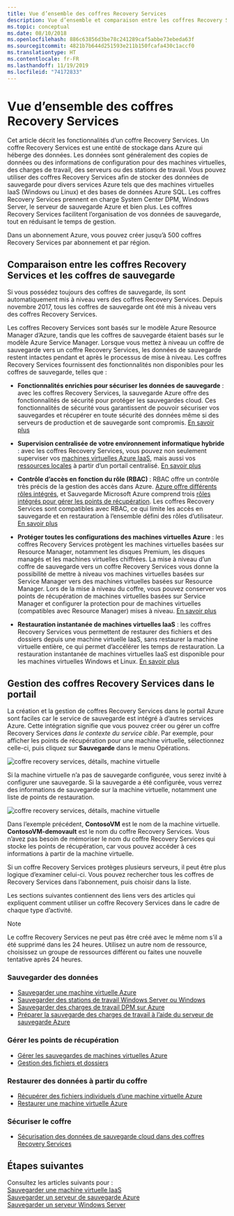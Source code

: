 ```yaml
---
title: Vue d’ensemble des coffres Recovery Services
description: Vue d’ensemble et comparaison entre les coffres Recovery Services et les coffres de sauvegarde Azure.
ms.topic: conceptual
ms.date: 08/10/2018
ms.openlocfilehash: 886c63856d3be78c241289caf5abbe73ebeda63f
ms.sourcegitcommit: 4821b7b644d251593e211b150fcafa430c1accf0
ms.translationtype: HT
ms.contentlocale: fr-FR
ms.lasthandoff: 11/19/2019
ms.locfileid: "74172833"
---
```

# <a name="recovery-services-vaults-overview"></a>Vue d’ensemble des coffres Recovery Services

Cet article décrit les fonctionnalités d’un coffre Recovery Services. Un coffre Recovery Services est une entité de stockage dans Azure qui héberge des données. Les données sont généralement des copies de données ou des informations de configuration pour des machines virtuelles, des charges de travail, des serveurs ou des stations de travail. Vous pouvez utiliser des coffres Recovery Services afin de stocker des données de sauvegarde pour divers services Azure tels que des machines virtuelles IaaS (Windows ou Linux) et des bases de données Azure SQL. Les coffres Recovery Services prennent en charge System Center DPM, Windows Server, le serveur de sauvegarde Azure et bien plus. Les coffres Recovery Services facilitent l’organisation de vos données de sauvegarde, tout en réduisant le temps de gestion.

Dans un abonnement Azure, vous pouvez créer jusqu’à 500 coffres Recovery Services par abonnement et par région.

## <a name="comparing-recovery-services-vaults-and-backup-vaults"></a>Comparaison entre les coffres Recovery Services et les coffres de sauvegarde

Si vous possédez toujours des coffres de sauvegarde, ils sont automatiquement mis à niveau vers des coffres Recovery Services. Depuis novembre 2017, tous les coffres de sauvegarde ont été mis à niveau vers des coffres Recovery Services.

Les coffres Recovery Services sont basés sur le modèle Azure Resource Manager d’Azure, tandis que les coffres de sauvegarde étaient basés sur le modèle Azure Service Manager. Lorsque vous mettez à niveau un coffre de sauvegarde vers un coffre Recovery Services, les données de sauvegarde restent intactes pendant et après le processus de mise à niveau. Les coffres Recovery Services fournissent des fonctionnalités non disponibles pour les coffres de sauvegarde, telles que :

- **Fonctionnalités enrichies pour sécuriser les données de sauvegarde** : avec les coffres Recovery Services, la sauvegarde Azure offre des fonctionnalités de sécurité pour protéger les sauvegardes cloud. Ces fonctionnalités de sécurité vous garantissent de pouvoir sécuriser vos sauvegardes et récupérer en toute sécurité des données même si des serveurs de production et de sauvegarde sont compromis. [En savoir plus](backup-azure-security-feature.md)

- **Supervision centralisée de votre environnement informatique hybride** : avec les coffres Recovery Services, vous pouvez non seulement superviser vos [machines virtuelles Azure IaaS](backup-azure-manage-vms.md), mais aussi vos [ressources locales](backup-azure-manage-windows-server.md#manage-backup-items) à partir d’un portail centralisé. [En savoir plus](https://azure.microsoft.com/blog/alerting-and-monitoring-for-azure-backup)

- **Contrôle d’accès en fonction du rôle (RBAC)** : RBAC offre un contrôle très précis de la gestion des accès dans Azure. [Azure offre différents rôles intégrés](../role-based-access-control/built-in-roles.md), et Sauvegarde Microsoft Azure comprend trois [rôles intégrés pour gérer les points de récupération](backup-rbac-rs-vault.md). Les coffres Recovery Services sont compatibles avec RBAC, ce qui limite les accès en sauvegarde et en restauration à l’ensemble défini des rôles d’utilisateur. [En savoir plus](backup-rbac-rs-vault.md)

- **Protéger toutes les configurations des machines virtuelles Azure** : les coffres Recovery Services protègent les machines virtuelles basées sur Resource Manager, notamment les disques Premium, les disques managés et les machines virtuelles chiffrées. La mise à niveau d’un coffre de sauvegarde vers un coffre Recovery Services vous donne la possibilité de mettre à niveau vos machines virtuelles basées sur Service Manager vers des machines virtuelles basées sur Resource Manager. Lors de la mise à niveau du coffre, vous pouvez conserver vos points de récupération de machines virtuelles basées sur Service Manager et configurer la protection pour de machines virtuelles (compatibles avec Resource Manager) mises à niveau. [En savoir plus](https://azure.microsoft.com/blog/azure-backup-recovery-services-vault-ga)

- **Restauration instantanée de machines virtuelles IaaS** : les coffres Recovery Services vous permettent de restaurer des fichiers et des dossiers depuis une machine virtuelle IaaS, sans restaurer la machine virtuelle entière, ce qui permet d’accélérer les temps de restauration. La restauration instantanée de machines virtuelles IaaS est disponible pour les machines virtuelles Windows et Linux. [En savoir plus](https://azure.microsoft.com/blog/instant-file-recovery-from-azure-linux-vm-backup-using-azure-backup-preview)

## <a name="managing-your-recovery-services-vaults-in-the-portal"></a>Gestion des coffres Recovery Services dans le portail

La création et la gestion de coffres Recovery Services dans le portail Azure sont faciles car le service de sauvegarde est intégré à d’autres services Azure. Cette intégration signifie que vous pouvez créer ou gérer un coffre Recovery Services *dans le contexte du service cible*. Par exemple, pour afficher les points de récupération pour une machine virtuelle, sélectionnez celle-ci, puis cliquez sur **Sauvegarde** dans le menu Opérations.

![coffre recovery services, détails, machine virtuelle](./media/backup-azure-recovery-services-vault-overview/rs-vault-in-context-vm.png)

Si la machine virtuelle n’a pas de sauvegarde configurée, vous serez invité à configurer une sauvegarde. Si la sauvegarde a été configurée, vous verrez des informations de sauvegarde sur la machine virtuelle, notamment une liste de points de restauration.  

![coffre recovery services, détails, machine virtuelle](./media/backup-azure-recovery-services-vault-overview/vm-recovery-point-list.png)

Dans l’exemple précédent, **ContosoVM** est le nom de la machine virtuelle. **ContosoVM-demovault** est le nom du coffre Recovery Services. Vous n’avez pas besoin de mémoriser le nom du coffre Recovery Services qui stocke les points de récupération, car vous pouvez accéder à ces informations à partir de la machine virtuelle.  

Si un coffre Recovery Services protèges plusieurs serveurs, il peut être plus logique d’examiner celui-ci. Vous pouvez rechercher tous les coffres de Recovery Services dans l’abonnement, puis choisir dans la liste.

Les sections suivantes contiennent des liens vers des articles qui expliquent comment utiliser un coffre Recovery Services dans le cadre de chaque type d’activité.

> [!NOTE]
> Le coffre Recovery Services ne peut pas être créé avec le même nom s’il a été supprimé dans les 24 heures. Utilisez un autre nom de ressource, choisissez un groupe de ressources différent ou faites une nouvelle tentative après 24 heures.

### <a name="back-up-data"></a>Sauvegarder des données

- [Sauvegarder une machine virtuelle Azure](backup-azure-vms-first-look-arm.md)
- [Sauvegarder des stations de travail Windows Server ou Windows](backup-try-azure-backup-in-10-mins.md)
- [Sauvegarder des charges de travail DPM sur Azure](backup-azure-dpm-introduction.md)
- [Préparer la sauvegarde des charges de travail à l’aide du serveur de sauvegarde Azure](backup-azure-microsoft-azure-backup.md)

### <a name="manage-recovery-points"></a>Gérer les points de récupération

- [Gérer les sauvegardes de machines virtuelles Azure](backup-azure-manage-vms.md)
- [Gestion des fichiers et dossiers](backup-azure-manage-windows-server.md)

### <a name="restore-data-from-the-vault"></a>Restaurer des données à partir du coffre

- [Récupérer des fichiers individuels d’une machine virtuelle Azure](backup-azure-restore-files-from-vm.md)
- [Restaurer une machine virtuelle Azure](backup-azure-arm-restore-vms.md)

### <a name="secure-the-vault"></a>Sécuriser le coffre

- [Sécurisation des données de sauvegarde cloud dans des coffres Recovery Services](backup-azure-security-feature.md)

## <a name="next-steps"></a>Étapes suivantes

Consultez les articles suivants pour :</br>
[Sauvegarder une machine virtuelle IaaS](backup-azure-arm-vms-prepare.md)</br>
[Sauvegarder un serveur de sauvegarde Azure](backup-azure-microsoft-azure-backup.md)</br>
[Sauvegarder un serveur Windows Server](backup-configure-vault.md)
